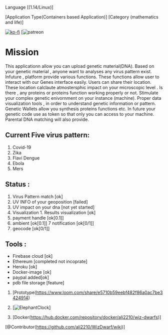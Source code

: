  Language [(1.14/Linux)]
 
 [Application Type(Containers based Application)]
 [Category (mathematics and life)]

 [![ko-fi](https://www.ko-fi.com/img/githubbutton_sm.svg)](https://ko-fi.com/H2H22YW0G)
 [![patreon](https://www.patreon.com/bePatron?u=47230844)

# Mission
This applicationn allow you can upload  genetic material(DNA). Based on your genetic material , anyone want to analyses any virus pattern exist. Infuture , platform provide various functions. These functions allow user to interact with our Genes interface easily. Users can share their location. These location calclaute atmostersphic impact on your microscopic level . Is there , any proteins or proteins function working properly or not. Stimulate your complex genetic enivornment on your instance (machine). Proper data visualization tools , in order to understand genetic information or pattern. Genetic Wallets allow you synthesis proteins functions etc. In future your genetic code use as token so that only you can access to your machine. Parental DNA matching will also provide. 
## Current Five virus pattern:
1. Covid-19
2. Zika
3. Flavi Dengue
4. Ebola
5. Mers
       
## Status : 
1. Virus Pattern match [ok]
2. UV INFO of your geoposition [failed]
3. UV impact on your dna [not yet started]
4. Visualization 
       1. Results visualization [ok]
5. payment handle [ok[0.1]]
6. ambient [ok[0.1]]
7 notification [ok[0/1]]
8. geocode  [ok[0/1]]
## Tools :
- Firebase cloud [ok]
- Ethereum [completed not incoprate]
- Heroku [ok]
- Docker-image [ok]
- paypal added[ok]         
- pdb file storage [feature]


 1. [Prototype(https://www.loom.com/share/e5710b59eebf482f86a0ac7be3424914)

 2. [![ElephantClock](https://upload.wikimedia.org/wikipedia/commons/7/76/Al-jazari_elephant_clock.png)]

 3. [Docker(https://hub.docker.com/repository/docker/ali2210/wiz-dwarfs)]

  [@Contributor(https://github.com/ali2210/WizDwarf/wiki)] 
